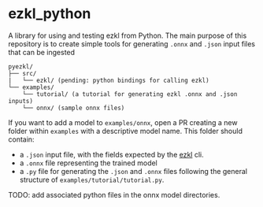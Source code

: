 # ezkl_python
A library for using and testing ezkl from Python. The main purpose of this repository is to create simple tools for generating `.onnx` and `.json` input files that can be ingested 


```
pyezkl/
├── src/
|   └── ezkl/ (pending: python bindings for calling ezkl)
└── examples/
    └── tutorial/ (a tutorial for generating ezkl .onnx and .json inputs)
    └── onnx/ (sample onnx files)
```


If you want to add a model to `examples/onnx`, open a PR creating a new folder within `examples` with a descriptive model name. This folder should contain: 
- a `.json` input file, with the fields expected by the  [ezkl](https://github.com/zkonduit/ezkl) cli. 
- a `.onnx` file representing the trained model 
- a `.py` file for generating the `.json` and `.onnx` files following the general structure of `examples/tutorial/tutorial.py`.


TODO: add associated python files in the onnx model directories. 
